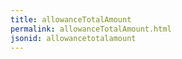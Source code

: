 ```yaml
---
title: allowanceTotalAmount
permalink: allowanceTotalAmount.html
jsonid: allowancetotalamount
---
```

